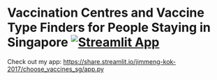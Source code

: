 # Vaccination Centres and Vaccine Type Finders for People Staying in Singapore [![Streamlit App](https://static.streamlit.io/badges/streamlit_badge_black_red.svg)](https://share.streamlit.io/jimmeng-kok-2017/choose_vaccines_sg/app.py)
Check out my app: https://share.streamlit.io/jimmeng-kok-2017/choose_vaccines_sg/app.py
